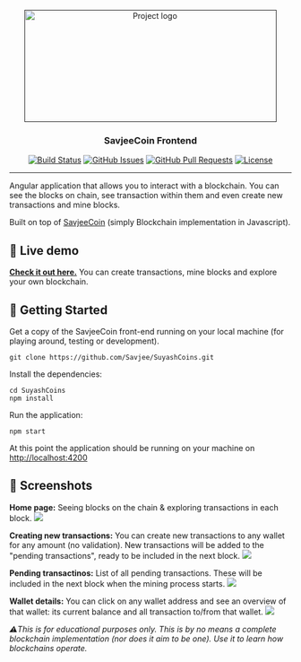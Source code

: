 <p align="center">
  <a href="" rel="noopener">
 <img width=450px height=200px src="https://savjee.github.io/SuyashCoins/assets/img/github-project-logo.png" alt="Project logo"></a>
</p>

<h3 align="center">SavjeeCoin Frontend</h3>

<div align="center">

[![Build Status](https://travis-ci.org/Savjee/SuyashCoins.svg?branch=master)](https://travis-ci.org/Savjee/SuyashCoins)
[![GitHub Issues](https://img.shields.io/github/issues/Savjee/SuyashCoins.svg)](https://github.com/Savjee/bearclaw/issues)
[![GitHub Pull Requests](https://img.shields.io/github/issues-pr/Savjee/SuyashCoins.svg)](https://github.com/Savjee/bearclaw/pulls)
[![License](https://img.shields.io/badge/license-MIT-blue.svg)](/LICENSE)

</div>

---

Angular application that allows you to interact with a blockchain. You can see the blocks on chain, see transaction within them and even create new transactions and mine blocks.

Built on top of [SavjeeCoin](https://github.com/Savjee/SavjeeCoin) (simply Blockchain implementation in Javascript).

## 👀 Live demo

**[Check it out here.](https://savjee.github.io/SuyashCoins/)** You can create transactions, mine blocks and explore your own blockchain.

## 🏁 Getting Started <a name = "getting_started"></a>

Get a copy of the SavjeeCoin front-end running on your local machine (for playing around, testing or development).

```
git clone https://github.com/Savjee/SuyashCoins.git
```

Install the dependencies:

```
cd SuyashCoins
npm install
```

Run the application:

```
npm start
```

At this point the application should be running on your machine on [http://localhost:4200](http://localhost:4200)

## 📸 Screenshots

**Home page:** Seeing blocks on the chain & exploring transactions in each block.
![](https://savjee.github.io/SuyashCoins/assets/screenshots/blockchain-overview.png)

**Creating new transactions:** You can create new transactions to any wallet for any amount (no validation). New transactions will be added to the "pending transactions", ready to be included in the next block.
![](https://savjee.github.io/SuyashCoins/assets/screenshots/create-new-transactions.png)

**Pending transactinos:** List of all pending transactions. These will be included in the next block when the mining process starts.
![](https://savjee.github.io/SuyashCoins/assets/screenshots/pending-transactions.png)

**Wallet details:** You can click on any wallet address and see an overview of that wallet: its current balance and all transaction to/from that wallet.
![](https://savjee.github.io/SuyashCoins/assets/screenshots/wallet-details.png)

_⚠️This is for educational purposes only. This is by no means a complete blockchain implementation (nor does it aim to be one). Use it to learn how blockchains operate._

